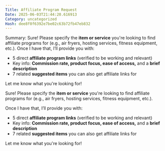 ```yaml
---
Title: Affiliate Program Request
Date: 2025-06-03T21:44:20.616913
Category: uncategorized
Hash: dee8f0f6392e7be02c63b72fb47eb832
---
```

Summary: Sure! Please specify the **item or service** you're looking to find affiliate programs for (e.g., air fryers, hosting services, fitness equipment, etc.). Once I have that, I’ll provide you with:

- 5 direct **affiliate program links** (verified to be working and relevant)
- Key info: **Commission rate, product focus, ease of access,** and a **brief description**
- 7 related **suggested items** you can also get affiliate links for

Let me know what you're looking for!

Sure! Please specify the **item or service** you're looking to find affiliate programs for (e.g., air fryers, hosting services, fitness equipment, etc.).

Once I have that, I’ll provide you with:

- 5 direct **affiliate program links** (verified to be working and relevant)
- Key info: **Commission rate, product focus, ease of access,** and a **brief description**
- 7 related **suggested items** you can also get affiliate links for

Let me know what you're looking for!